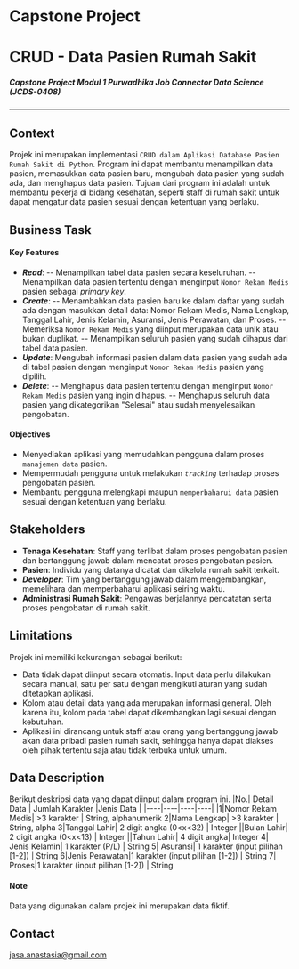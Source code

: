 # Capstone Project
# __CRUD - Data Pasien Rumah Sakit__
##### Capstone Project Modul 1 Purwadhika Job Connector Data Science (JCDS-0408)
---
## __Context__
Projek ini merupakan implementasi `CRUD dalam Aplikasi Database Pasien Rumah Sakit di Python`. Program ini dapat membantu menampilkan data pasien, memasukkan data pasien baru, mengubah data pasien yang sudah ada, dan menghapus data pasien. Tujuan dari program ini adalah untuk membantu pekerja di bidang kesehatan, seperti staff di rumah sakit untuk dapat mengatur data pasien sesuai dengan ketentuan yang berlaku.

## __Business Task__
#### Key Features
- ___Read___: 
-- Menampilkan tabel data pasien secara keseluruhan.
-- Menampilkan data pasien tertentu dengan menginput `Nomor Rekam Medis` pasien sebagai _primary key_.
- ___Create___: 
-- Menambahkan data pasien baru ke dalam daftar yang sudah ada dengan masukkan detail data: Nomor Rekam Medis, Nama Lengkap, Tanggal Lahir, Jenis Kelamin, Asuransi, Jenis Perawatan, dan Proses.
-- Memeriksa  `Nomor Rekam Medis` yang diinput merupakan data unik atau bukan duplikat.
-- Menampilkan seluruh pasien yang sudah dihapus dari tabel data pasien.
- ___Update___: Mengubah informasi pasien dalam data pasien yang sudah ada di tabel pasien dengan menginput `Nomor Rekam Medis` pasien yang dipilih.
- ___Delete___:
-- Menghapus data pasien tertentu dengan menginput  `Nomor Rekam Medis` pasien yang ingin dihapus.
-- Menghapus seluruh data pasien yang dikategorikan "Selesai" atau sudah menyelesaikan pengobatan.

#### Objectives
- Menyediakan aplikasi yang memudahkan pengguna dalam proses ```manajemen data``` pasien.
- Mempermudah pengguna untuk melakukan _```tracking```_ terhadap proses pengobatan pasien.
- Membantu pengguna melengkapi maupun ```memperbaharui data``` pasien sesuai dengan ketentuan yang berlaku.

## __Stakeholders__
- __Tenaga Kesehatan__: Staff yang terlibat dalam proses pengobatan pasien dan bertanggung jawab dalam mencatat proses pengobatan pasien.
- __Pasien__: Individu yang datanya dicatat dan dikelola rumah sakit terkait.
- ___Developer___: Tim yang bertanggung jawab dalam mengembangkan, memelihara dan memperbaharui aplikasi seiring waktu.
- __Administrasi Rumah Sakit__: Pengawas berjalannya pencatatan serta proses pengobatan di rumah sakit.

## __Limitations__
Projek ini memiliki kekurangan sebagai berikut:
- Data tidak dapat diinput secara otomatis. Input data perlu dilakukan secara manual, satu per satu dengan mengikuti aturan yang sudah ditetapkan aplikasi.
- Kolom atau detail data yang ada merupakan informasi general. Oleh karena itu, kolom pada tabel dapat dikembangkan lagi sesuai dengan kebutuhan.
- Aplikasi ini dirancang untuk staff atau orang yang bertanggung jawab akan data pribadi pasien rumah sakit, sehingga hanya dapat diakses oleh pihak tertentu saja atau tidak terbuka untuk umum.

## Data Description
Berikut deskripsi data yang dapat diinput dalam program ini.
|No.| Detail Data | Jumlah Karakter |Jenis Data |
|----|----|----|----|
|1|Nomor Rekam Medis|  >3 karakter | String, alphanumerik
2|Nama Lengkap| >3 karakter | String, alpha
3|Tanggal Lahir| 2 digit angka (0<x<32) | Integer
||Bulan Lahir| 2 digit angka (0<x<13) | Integer
||Tahun Lahir| 4 digit angka| Integer
4| Jenis Kelamin| 1 karakter (P/L) | String
5| Asuransi| 1 karakter (input pilihan [1-2]) | String 
6|Jenis Perawatan|1 karakter (input pilihan [1-2]) | String 
7| Proses|1 karakter (input pilihan [1-2]) | String 

#### Note
Data yang digunakan dalam projek ini merupakan data fiktif.

## Contact
<jasa.anastasia@gmail.com>




